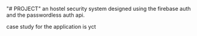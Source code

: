 "# PROJECT"
an hostel security system designed using the firebase auth and the passwordless auth api.

case study for the application is yct